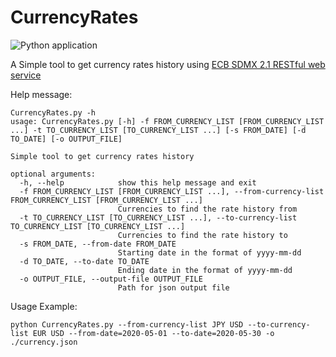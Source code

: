 # CurrencyRates
![Python application](https://github.com/TalShafir/CurrencyRates/workflows/Python%20application/badge.svg)

A Simple tool to get currency rates history using [ECB SDMX 2.1 RESTful web service](https://sdw-wsrest.ecb.europa.eu/help/)

Help message:
```
CurrencyRates.py -h
usage: CurrencyRates.py [-h] -f FROM_CURRENCY_LIST [FROM_CURRENCY_LIST ...] -t TO_CURRENCY_LIST [TO_CURRENCY_LIST ...] [-s FROM_DATE] [-d TO_DATE] [-o OUTPUT_FILE]

Simple tool to get currency rates history

optional arguments:
  -h, --help            show this help message and exit
  -f FROM_CURRENCY_LIST [FROM_CURRENCY_LIST ...], --from-currency-list FROM_CURRENCY_LIST [FROM_CURRENCY_LIST ...]
                        Currencies to find the rate history from
  -t TO_CURRENCY_LIST [TO_CURRENCY_LIST ...], --to-currency-list TO_CURRENCY_LIST [TO_CURRENCY_LIST ...]
                        Currencies to find the rate history to
  -s FROM_DATE, --from-date FROM_DATE
                        Starting date in the format of yyyy-mm-dd
  -d TO_DATE, --to-date TO_DATE
                        Ending date in the format of yyyy-mm-dd
  -o OUTPUT_FILE, --output-file OUTPUT_FILE
                        Path for json output file

```

Usage Example:

`python CurrencyRates.py --from-currency-list JPY USD --to-currency-list EUR USD --from-date=2020-05-01 --to-date=2020-05-30 -o ./currency.json`
